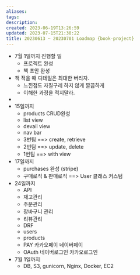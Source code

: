 ```yaml
---
aliases: 
tags: 
description:
created: 2023-06-19T13:26:59
updated: 2023-07-15T21:30:22
title: 20230613 ~ 20230701 Loadmap {book-project}
---
```


- 7월 1일까지 진행할 일
	- 프로젝트 완성
	- 책 초안 완성
- 책 적을 때 디테일은 최대한 버리자.
	- 느낀점도 자질구레 하지 않게 깔끔하게
	- 이해한 과정을 적지말라.
- 
- 15일까지 
	- products CRUD완성 
	- list view
	- devail view
	- nav bar
	- 3번팀 ==> create, retrieve
	- 2번팀 ==> update, delete
	- 1번팀 ==> with view
- 17일까지 
	- purchases 완성 (stripe) 
	- 구매로직 & 판매로직 ==> User 클래스 커스텀
- 24일까지 
	- API 
	- 재고관리 
	- 주문관리 
	- 장바구니 관리 
	- 리뷰관리 
	- DRF 
	- users 
	- products 
	- PAY 카카오페이 네이버페이 
	- OAuth 네이버로그인 카카오로그인 
- 7월 1일까지 
	- DB, S3, gunicorn, Nginx, Docker, EC2
